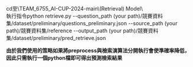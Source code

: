 cd至\TEAM_6755_AI-CUP-2024-main\\(Retrieval) Model\  
執行指令python retrieve.py  --question_path (your path)/競賽資料集/dataset/preliminary/questions_preliminary.json --source_path (your path)/競賽資料集/reference --output_path (your path)/競賽資料集/dataset/preliminary/pred_retrieve.json

**由於我們使用的策略如果將preprocess與檢索演算法分開執行會使準確率降低，因此只需執行一個python檔即可得出預測檢索結果**
